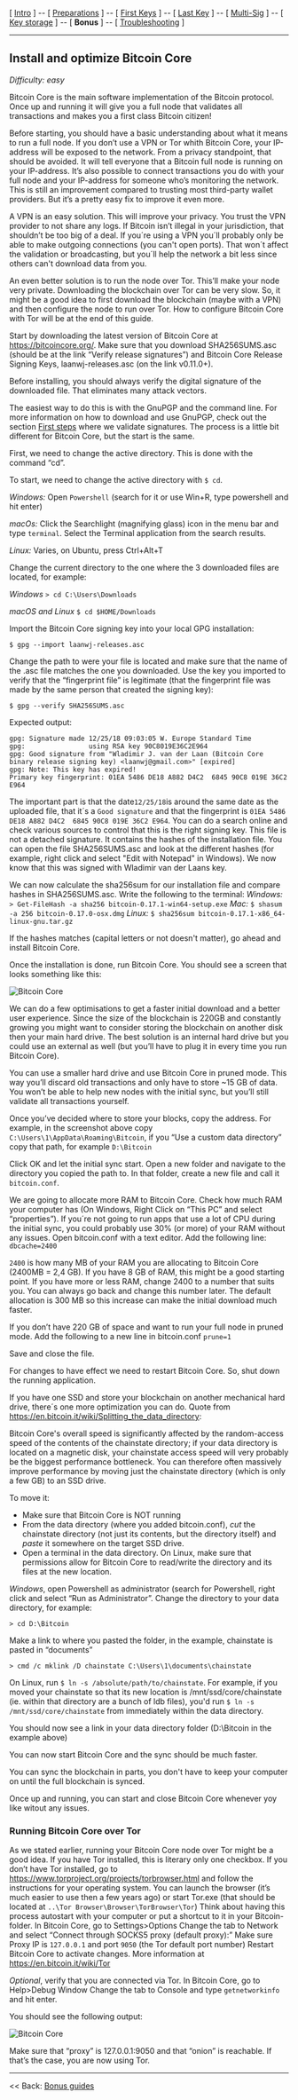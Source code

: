[ [Intro](README.md) ] -- [ [Preparations]( hodl-guide_10_preparations.md) ] -- [ [First Keys](hodl-guide_20_first-keys.md) ] -- [ [Last Key](hodl-guide_30_last-key.md) ] -- [ [Multi-Sig](hodl-guide_40_multi-sig.md) ] -- [ [Key storage](hodl-guide_50_key-storage.md
) ] -- [ **Bonus** ] -- [ [Troubleshooting](hodl-guide_70_troubleshooting.md) ]

---

## Install and optimize Bitcoin Core

*Difficulty: easy*

 Bitcoin Core is the main software implementation of the Bitcoin protocol. Once up and running it will give you a full node that validates all transactions and makes you a first class Bitcoin citizen! 
 
Before starting, you should have a basic understanding about what it means to run a full node.
If you don’t use a VPN or Tor whith Bitcoin Core, your IP-address will be exposed to the network. From a privacy standpoint, that should be avoided. It will tell everyone that a Bitcoin full node is running on your IP-address. It’s also possible to connect transactions you do with your full node and your IP-address for someone who’s monitoring the network. This is still an improvement compared to trusting most third-party wallet providers. But it’s a pretty easy fix to improve it even more.

A VPN is an easy solution. This will improve your privacy. You trust the VPN provider to not share any logs. If Bitcoin isn’t illegal in your jurisdiction, that shouldn’t be too big of a deal.
If you´re using a VPN you´ll probably only be able to make outgoing connections (you can't open ports). That won´t affect the validation or broadcasting, but you´ll help the network a bit less since others can't download data from you. 

An even better solution is to run the node over Tor. This’ll make your node very private. Downloading the blockchain over Tor can be very slow. So, it might be a good idea to first download the blockchain (maybe with a VPN) and then configure the node to run over Tor. How to configure Bitcoin Core with Tor will be at the end of this guide.

Start by downloading the latest version of Bitcoin Core at https://bitcoincore.org/.  Make sure that you download SHA256SUMS.asc (should be at the link “Verify release signatures”) and Bitcoin Core Release Signing Keys, laanwj-releases.asc (on the link v0.11.0+).

Before installing, you should always verify the digital signature of the downloaded file. That eliminates many attack vectors.

The easiest way to do this is with the GnuPGP and the command line. For more information on how to download and use GnuPGP, check out the section [First steps]( https://github.com/HelgeHunding/guides/blob/master/hodl-guide/hodl-guide_10_preparations.md#first-steps) where we validate signatures. The process is a little bit different for Bitcoin Core, but the start is the same.

First, we need to change the active directory. This is done with the command “cd”.

To start, we need to change the active directory with `$ cd`. 

*Windows:* Open `Powershell` (search for it or use Win+R, type powershell and hit enter) 

*macOs:* Click the Searchlight (magnifying glass) icon in the menu bar and type `terminal`. Select the Terminal application from the search results. 

*Linux:* Varies, on Ubuntu, press Ctrl+Alt+T 

Change the current directory to the one where the 3 downloaded files are located, for example: 

*Windows* `> cd C:\Users\Downloads` 

*macOS and Linux* `$ cd $HOME/Downloads` 

Import the Bitcoin Core signing key into your local GPG installation:

`$ gpg --import laanwj-releases.asc`

Change the path to were your file is located and make sure that the name of the .asc file matches the one you downloaded.
Use the key you imported to verify that the “fingerprint file” is legitimate (that the fingerprint file was made by the same person that created the signing key):

`$ gpg --verify SHA256SUMS.asc`

Expected output:
```
gpg: Signature made 12/25/18 09:03:05 W. Europe Standard Time
gpg:                using RSA key 90C8019E36C2E964
gpg: Good signature from "Wladimir J. van der Laan (Bitcoin Core binary release signing key) <laanwj@gmail.com>" [expired]
gpg: Note: This key has expired!
Primary key fingerprint: 01EA 5486 DE18 A882 D4C2  6845 90C8 019E 36C2 E964
```
The important part is that the date`12/25/18`is around the same date as the uploaded file, that it´s a `Good signature` and that the fingerprint is `01EA 5486 DE18 A882 D4C2  6845 90C8 019E 36C2 E964`. You can do a search online and check various sources to control that this is the right signing key. This file is not a detached signature. It contains the hashes of the installation file. You can open the file SHA256SUMS.asc and look at the different hashes (for example, right click and select "Edit with Notepad" in Windows). We now know that this was signed with Wladimir van der Laans key.  

We can now calculate the sha256sum for our installation file and compare hashes in SHA256SUMS.asc. Write the following to the terminal:
*Windows:* `> Get-FileHash -a sha256 bitcoin-0.17.1-win64-setup.exe`
*Mac:* `$ shasum -a 256 bitcoin-0.17.0-osx.dmg`
*Linux:* `$ sha256sum bitcoin-0.17.1-x86_64-linux-gnu.tar.gz`

If the hashes matches (capital letters or not doesn't matter), go ahead and install Bitcoin Core. 

Once the installation is done, run Bitcoin Core. You should see a screen that looks something like this:

![Bitcoin Core](61_bitcoin_core.png)

We can do a few optimisations to get a faster initial download and a better user experience. Since the size of the blockchain is 220GB and constantly growing you might want to consider storing the blockchain on another disk then your main hard drive. The best solution is an internal hard drive but you could use an external as well (but you’ll have to plug it in every time you run Bitcoin Core).

You can use a smaller hard drive and use Bitcoin Core in pruned mode. This way you’ll discard old transactions and only have to store ~15 GB of data. You won’t be able to help new nodes with the initial sync, but you’ll still validate all transactions yourself.

Once you’ve decided where to store your blocks, copy the address. For example, in the screenshot above copy `C:\Users\1\AppData\Roaming\Bitcoin`, if you “Use a custom data directory” copy that path, for example `D:\Bitcoin`

Click OK and let the initial sync start. Open a new folder and navigate to the directory you copied the path to. In that folder, create a new file and call it `bitcoin.conf`.

We are going to allocate more RAM to Bitcoin Core. Check how much RAM your computer has (On Windows, Right Click on “This PC” and select “properties”). If you´re not going to run apps that use a lot of CPU during the initial sync, you could probably use 30% (or more) of your RAM without any issues.
Open bitcoin.conf with a text editor.
Add the following line:
`dbcache=2400`

`2400` is how many MB of your RAM you are allocating to Bitcoin Core (2400MB = 2,4 GB). If you have 8 GB of RAM, this might be a good starting point. If you have more or less RAM, change 2400 to a number that suits you. You can always go back and change this number later. The default allocation is 300 MB so this increase can make the initial download much faster.

If you don’t have 220 GB of space and want to run your full node in pruned mode. Add the following to a new line in bitcoin.conf
`prune=1`

Save and close the file. 

For changes to have effect we need to restart Bitcoin Core. So, shut down the running application. 

If you have one SSD and store your blockchain on another mechanical hard drive, there´s one more optimization you can do. Quote from https://en.bitcoin.it/wiki/Splitting_the_data_directory:

Bitcoin Core's overall speed is significantly affected by the random-access speed of the contents of the chainstate directory; if your data directory is located on a magnetic disk, your chainstate access speed will very probably be the biggest performance bottleneck. You can therefore often massively improve performance by moving just the chainstate directory (which is only a few GB) to an SSD drive.  

To move it:
* Make sure that Bitcoin Core is NOT running
* From the data directory (where you added bitcoin.conf), *cut* the chainstate directory (not just its contents, but the directory itself) and *paste* it somewhere on the target SSD drive.
* Open a terminal in the data directory. On Linux, make sure that permissions allow for Bitcoin Core to read/write the directory and its files at the new location.

*Windows*, open Powershell as administrator (search for Powershell, right click and select “Run as Administrator”.
Change the directory to your data directory, for example:

`> cd D:\Bitcoin`

Make a link to where you pasted the folder, in the example, chainstate is pasted in “documents”

`> cmd /c mklink /D chainstate C:\Users\1\documents\chainstate`

On Linux, run `$ ln -s /absolute/path/to/chainstate`. For example, if you moved your chainstate so that its new location is /mnt/ssd/core/chainstate (ie. within that directory are a bunch of ldb files), you'd run `$ ln -s /mnt/ssd/core/chainstate` from immediately within the data directory.

You should now see a link in your data directory folder (D:\Bitcoin in the example above)

You can now start Bitcoin Core and the sync should be much faster.

You can sync the blockchain in parts, you don't have to keep your computer on until the full blockchain is synced.

Once up and running, you can start and close Bitcoin Core whenever yoy like witout any issues.


### Running Bitcoin Core over Tor

As we stated earlier, running your Bitcoin Core node over Tor might be a good idea. If you have Tor installed, this is literary only one checkbox. 
If you don’t have Tor installed, go to https://www.torproject.org/projects/torbrowser.html and follow the instructions for your operating system. You can launch the browser (it’s much easier to use then a few years ago) or start Tor.exe (that should be located at `..\Tor Browser\Browser\TorBrowser\Tor`) 
Think about having this process autostart with your computer or put a shortcut to it in your Bitcoin-folder.
In Bitcoin Core, go to Settings>Options
Change the tab to Network and select “Connect through SOCKS5 proxy (default proxy):”
Make sure Proxy IP is `127.0.0.1` and port `9050` (the Tor default port number)
Restart Bitcoin Core to activate changes.
More information at https://en.bitcoin.it/wiki/Tor


*Optional*, verify that you are connected via Tor. In Bitcoin Core, go to Help>Debug Window
Change the tab to Console and type `getnetworkinfo` and hit enter.

You should see the following output:

![Bitcoin Core](61_tor.png)

Make sure that “proxy” is 127.0.0.1:9050 and that “onion” is reachable. If that’s the case, you are now using Tor.

------

<< Back: [Bonus guides](hodl-guide_60_bonus.md) 
